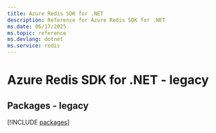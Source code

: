 ```yaml
---
title: Azure Redis SDK for .NET
description: Reference for Azure Redis SDK for .NET
ms.date: 06/17/2025
ms.topic: reference
ms.devlang: dotnet
ms.service: redis
---
```

# Azure Redis SDK for .NET - legacy
## Packages - legacy
[!INCLUDE [packages](redis-index.md)]